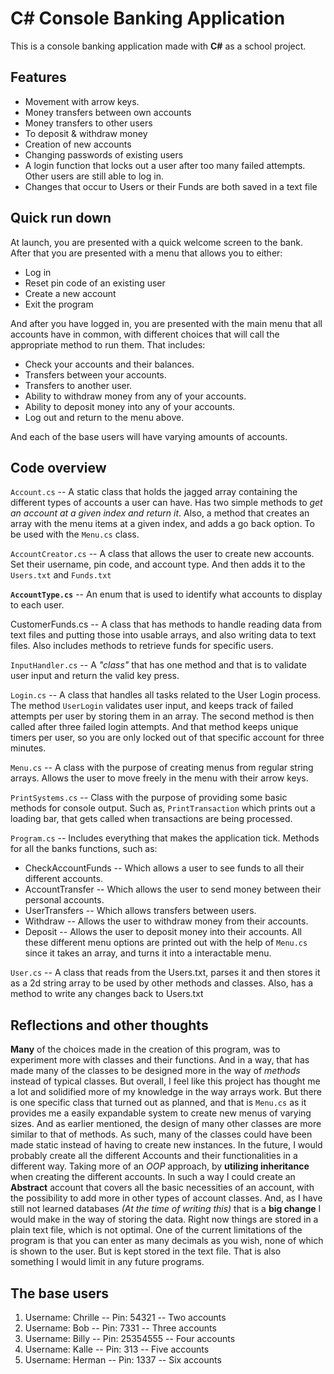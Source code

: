 # **C# Console Banking Application**
This is a console banking application made with **C#** as a school project.

## **Features**
 - Movement with arrow keys.
 - Money transfers between own accounts
 - Money transfers to other users
 - To deposit & withdraw money
 - Creation of new accounts
 - Changing passwords of existing users
 - A login function that locks out a user after too many failed attempts. Other users are still able to log in.
 - Changes that occur to Users or their Funds are both saved in a text file


## Quick run down
At launch, you are presented with a quick welcome screen to the bank.
After that you are presented with a menu that allows you to either:
 - Log in
 - Reset pin code of an existing user
 - Create a new account
 - Exit the program
 
 And after you have logged in, you are presented with the main menu that all accounts have in common, with different choices that will call the appropriate method to run them. That includes:
 
 - Check your accounts and their balances.
 - Transfers between your accounts.
 - Transfers to another user.
 - Ability to withdraw money from any of your accounts.
 - Ability to deposit money into any of your accounts.
 - Log out and return to the menu above.
 
 And each of the base users will have varying amounts of accounts.

## **Code overview**

`Account.cs` -- A static class that holds the jagged array containing the different types of accounts a user can have. Has two simple methods to *get an account at a given index and return it*. Also, a method that creates an array with the menu items at a given index, and adds a go back option. To be used with the `Menu.cs` class.

`AccountCreator.cs` -- A class that allows the user to create new accounts. Set their username, pin code, and account type. And then adds it to the `Users.txt` and `Funds.txt`

**`AccountType.cs`** -- An enum that is used to identify what accounts to display to each user.

CustomerFunds.cs -- A class that has methods to handle reading data from text files and putting those into usable arrays, and also writing data to text files. Also includes methods to retrieve funds for specific users.

`InputHandler.cs` -- A *"class"* that has one method and that is to validate user input and return the valid key press.

`Login.cs` -- A class that handles all tasks related to the User Login process. The method  `UserLogin` validates user input, and keeps track of failed attempts per user by storing them in an array. The second method is then called after three failed login attempts. And that method keeps unique timers per user, so you are only locked out of that specific account for three minutes.

`Menu.cs` -- A class with the purpose of creating menus from regular string arrays. Allows the user to move freely in the menu with their arrow keys.

`PrintSystems.cs` -- Class with the purpose of providing some basic methods for console output. Such as, `PrintTransaction` which prints out a loading bar, that gets called when transactions are being processed.

`Program.cs` -- Includes everything that makes the application tick. Methods for all the banks functions, such as:

 - CheckAccountFunds -- Which allows a user to see funds to all their different accounts.
 - AccountTransfer -- Which allows the user to send money between their personal accounts.
 - UserTransfers -- Which allows transfers between users.
 - Withdraw -- Allows the user to withdraw money from their accounts.
 - Deposit -- Allows the user to deposit money into their accounts.
 All these different menu options are printed out with the help of `Menu.cs` since it takes an array, and turns it into a interactable menu.

`User.cs` -- A class that reads from the Users.txt, parses it and then stores it as a 2d string array to be used by other methods and classes. Also, has a method to write any changes back to Users.txt
## Reflections and other thoughts
**Many** of the choices made in the creation of this program, was to experiment more with classes and their functions. And in a way, that has made many of the classes to be designed more in the way of *methods* instead of typical classes.
But overall, I feel like this project has thought me a lot and solidified more of my knowledge in the way arrays work. But there is one specific class that turned out as planned, and that is `Menu.cs` as it provides me a easily expandable system to create new menus of varying sizes.
And as earlier mentioned, the design of many other classes are more similar to that of methods. As such, many of the classes could have been made static instead of having to create new instances. 
In the future, I would probably create all the different Accounts and their functionalities in a different way. Taking more of an *OOP* approach, by **utilizing inheritance** when creating the different accounts. In such a way I could create an **Abstract** account that covers all the basic necessities of an account, with the possibility to add more in other types of account classes.
And, as I have still not learned databases *(At the time of writing this)* that is a **big change** I would make in the way of storing the data. Right now things are stored in a plain text file, which is not optimal.
One of the current limitations of the program is that you can enter as many decimals as you wish, none of which is shown to the user. But is kept stored in the text file. That is also something I would limit in any future programs.

## The base users 

 1. Username: Chrille -- Pin: 54321 -- Two accounts
 2. Username: Bob -- Pin: 7331 -- Three accounts
 3. Username: Billy -- Pin: 25354555 -- Four accounts
 4. Username: Kalle -- Pin: 313 -- Five accounts
 5. Username: Herman -- Pin: 1337 -- Six accounts
